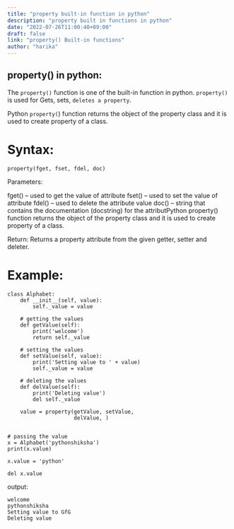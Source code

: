 ```yaml
---
title: "property built-in function in python"
description: "property built in functions in python"
date: "2022-07-26T11:00:40+09:00"
draft: false
link: "property() Built-in functions"
author: "harika"
---
```


## property() in python:
The `property()` function is one of the built-in function in python.
`property()` is used for Gets, sets, `deletes a property`.

Python `property(`) function returns the object of the property class and it is used to create property of a class. 

# Syntax: 
```
property(fget, fset, fdel, doc)
```
Parameters: 

fget() – used to get the value of attribute
fset() – used to set the value of attribute
fdel() – used to delete the attribute value
doc() – string that contains the documentation (docstring) for the attributPython property() function returns the object of the property class and it is used to create property of a class. 

Return: Returns a property attribute from the given getter, setter and deleter.

# Example:
```
class Alphabet:
    def __init__(self, value):
        self._value = value
 
    # getting the values
    def getValue(self):
        print('welcome')
        return self._value
 
    # setting the values
    def setValue(self, value):
        print('Setting value to ' + value)
        self._value = value
 
    # deleting the values
    def delValue(self):
        print('Deleting value')
        del self._value
 
    value = property(getValue, setValue,
                     delValue, )
 
 
# passing the value
x = Alphabet('pythonshiksha')
print(x.value)
 
x.value = 'python'
 
del x.value
```
output:
```
welcome
pythonshiksha
Setting value to GfG
Deleting value
```

    
